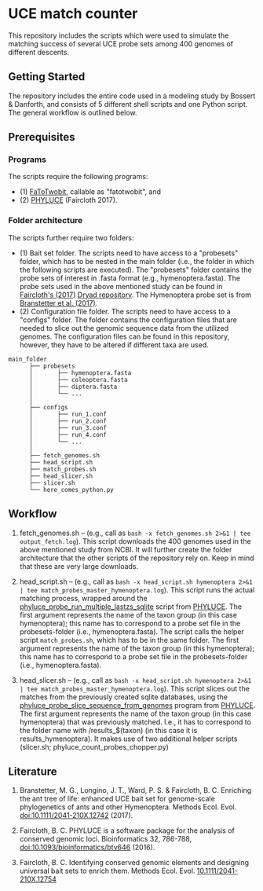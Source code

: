 # UCE match counter
This repository includes the scripts which were used to simulate the matching success of several UCE probe sets among 400 genomes of different descents.

## Getting Started
The repository includes the entire code used in a modeling study by Bossert & Danforth, and consists of 5 different shell scripts and one Python script. The general workflow is outlined below.

## Prerequisites
### Programs
The scripts require the following programs: 
* (1) [FaToTwobit](https://genome.ucsc.edu/goldenpath/help/blatSpec.html), callable as "fatotwobit", and 
* (2) [PHYLUCE](https://github.com/faircloth-lab/phyluce) (Faircloth 2017).

### Folder architecture
The scripts further require two folders: 
* (1) Bait set folder. The scripts need to have access to a "probesets" folder, which has to be nested in the main folder (i.e., the folder in which the following scripts are executed). The "probesets" folder contains the probe sets of interest in .fasta format (e.g., hymenoptera.fasta). The probe sets used in the above mentioned study can be found in [Faircloth's (2017)](http://onlinelibrary.wiley.com/doi/10.1111/2041-210X.12754/full) [Dryad repository](http://datadryad.org/resource/doi:10.5061/dryad.v0k4h). The Hymenoptera probe set is from [Branstetter et al. (2017)](http://onlinelibrary.wiley.com/doi/10.1111/2041-210X.12742/abstract). 
* (2) Configuration file folder. The scripts need to have access to a "configs" folder. The folder contains the configuration files that are needed to slice out the genomic sequence data from the utilized genomes. The configuration files can be found in this repository, however, they have to be altered if different taxa are used.

```
main_folder
      ├── probesets
      │       ├── hymenoptera.fasta
      │       ├── coleoptera.fasta
      │       ├── diptera.fasta
      │       └── ...
      │
      ├── configs
      │       ├── run_1.conf
      │       ├── run_2.conf
      │       ├── run_3.conf    
      │       ├── run_4.conf  
      │       └── ...
      │
      ├── fetch_genomes.sh
      ├── head_script.sh
      ├── match_probes.sh
      ├── head_slicer.sh
      ├── slicer.sh
      └── here_comes_python.py
```  

## Workflow 

1. fetch_genomes.sh – (e.g., call as ```bash -x fetch_genomes.sh 2>&1 | tee output_fetch.log```). This script downloads the 400 genomes used in the above mentioned study from NCBI. It will further create the folder architecture that the other scripts of the repository rely on. Keep in mind that these are very large downloads.
   
2. head_script.sh – (e.g., call as ```bash -x head_script.sh hymenoptera 2>&1 | tee match_probes_master_hymenoptera.log```). This script runs the actual matching process, wrapped around the [phyluce_probe_run_multiple_lastzs_sqlite](https://github.com/faircloth-lab/phyluce/blob/master/bin/assembly/phyluce_assembly_match_contigs_to_probes) script from [PHYLUCE](https://github.com/faircloth-lab/phyluce). The first argument represents the name of the taxon group (in this case hymenoptera); this name has to correspond to a probe set file in the probesets-folder (i.e., hymenoptera.fasta). The script calls the helper script ```match_probes.sh```, which has to be in the same folder. The first argument represents the name of the taxon group (in this hymenoptera); this name has to correspond to a probe set file in the probesets-folder (i.e., hymenoptera.fasta).

3. head_slicer.sh – (e.g., call as ```bash -x head_script.sh hymenoptera 2>&1 | tee match_probes_master_hymenoptera.log```). This script slices out the matches from the previously created sqlite databases, using the [phyluce_probe_slice_sequence_from_genomes](https://github.com/faircloth-lab/phyluce/blob/master/bin/probes/phyluce_probe_slice_sequence_from_genomes) program from [PHYLUCE](https://github.com/faircloth-lab/phyluce). The first argument represents the name of the taxon group (in this case hymenoptera) that was previously matched. I.e., it has to correspond to the folder name with /results_$(taxon) (in this case it is results_hymenoptera). It makes use of two additional helper scripts (slicer.sh; phyluce_count_probes_chopper.py)
   
## Literature

1. Branstetter, M. G., Longino, J. T., Ward, P. S. & Faircloth, B. C. Enriching the ant tree of life: enhanced UCE bait set for genome-scale phylogenetics of ants and other Hymenoptera. Methods Ecol. Evol. [doi:10.1111/2041-210X.12742](http://onlinelibrary.wiley.com/doi/10.1111/2041-210X.12742/abstract) (2017).

2. Faircloth, B. C. PHYLUCE is a software package for the analysis of conserved genomic loci. Bioinformatics 32, 786-788, [doi:10.1093/bioinformatics/btv646](https://academic.oup.com/bioinformatics/article-lookup/doi/10.1093/bioinformatics/btv646) (2016).

3. Faircloth, B. C. Identifying conserved genomic elements and designing universal bait sets to enrich them. Methods Ecol. Evol. [10.1111/2041-210X.12754](http://onlinelibrary.wiley.com/doi/10.1111/2041-210X.12754/full)
